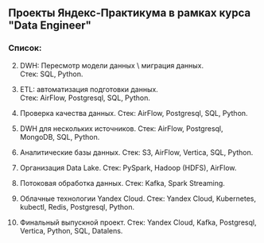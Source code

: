 ## Проекты Яндекс-Практикума в рамках курса "Data Engineer"

### Список:

2. DWH: Пересмотр модели данных \ миграция данных.  
Стек: SQL, Python.

3. ETL: автоматизация подготовки данных.  
  Стек: AirFlow, Postgresql, SQL, Python.

4. Проверка качества данных.
  Стек: AirFlow, Postgresql, SQL, Python.

5. DWH для нескольких источников.
Стек: AirFlow, Postgresql, MongoDB, SQL, Python.

6. Аналитические базы данных.
Стек: S3, AirFlow, Vertica, SQL, Python.

7. Организация Data Lake.
Стек: PySpark, Hadoop (HDFS), AirFlow.

8. Потоковая обработка данных.
Стек: Kafka, Spark Streaming.

9. Облачные технологии Yandex Cloud.
Стек: Yandex Cloud, Kubernetes, kubectl, Redis, Postgresql, Python.

10. Финальный выпускной проект.
Стек: Yandex Cloud, Kafka, Postgresql, Vertica, Python, SQL, Datalens.

